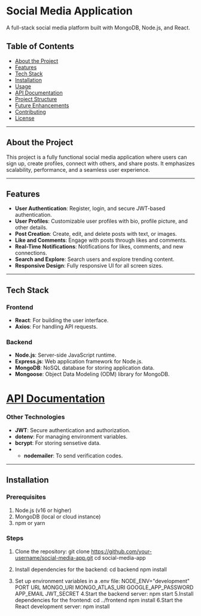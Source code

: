 # Social Media Application

A full-stack social media platform built with MongoDB, Node.js, and React.

## Table of Contents

- [About the Project](#about-the-project)
- [Features](#features)
- [Tech Stack](#tech-stack)
- [Installation](#installation)
- [Usage](#usage)
- [API Documentation](#api-documentation)
- [Project Structure](#project-structure)
- [Future Enhancements](#future-enhancements)
- [Contributing](#contributing)
- [License](#license)

---

## About the Project

This project is a fully functional social media application where users can sign up, create profiles, connect with others, and share posts. It emphasizes scalability, performance, and a seamless user experience.

---

## Features

- **User Authentication**: Register, login, and secure JWT-based authentication.
- **User Profiles**: Customizable user profiles with bio, profile picture, and other details.
- **Post Creation**: Create, edit, and delete posts with text, or images.
- **Like and Comments**: Engage with posts through likes and comments.
- **Real-Time Notifications**: Notifications for likes, comments, and new connections.
- **Search and Explore**: Search users and explore trending content.
- **Responsive Design**: Fully responsive UI for all screen sizes.

---

## Tech Stack

### Frontend
- **React**: For building the user interface.
- **Axios**: For handling API requests.

### Backend
- **Node.js**: Server-side JavaScript runtime.
- **Express.js**: Web application framework for Node.js.
- **MongoDB**: NoSQL database for storing application data.
- **Mongoose**: Object Data Modeling (ODM) library for MongoDB.
# [API Documentation](https://documenter.getpostman.com/view/36795440/2sAY52bJjm)

### Other Technologies
- **JWT**: Secure authentication and authorization.
- **dotenv**: For managing environment variables.
- **bcrypt**: For storing sensetive data.
- - **nodemailer**: To send verification codes.
---

## Installation

### Prerequisites
1. Node.js (v16 or higher)
2. MongoDB (local or cloud instance)
3. npm or yarn

### Steps

1. Clone the repository:
   git clone https://github.com/your-username/social-media-app.git
   cd social-media-app

2. Install dependencies for the backend:
  cd backend
  npm install
3. Set up environment variables in a .env file:
  NODE_ENV="development"
  PORT
  URL
  MONGO_URI
  MONGO_ATLAS_URI
  GOOGLE_APP_PASSWORD
  APP_EMAIL
  JWT_SECRET
4.Start the backend server:
  npm start
5.Install dependencies for the frontend:
  cd ../frontend
  npm install
6.Start the React development server:
  npm install
